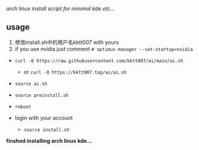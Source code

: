 *arch linux install script for minimal kde etc...*

## usage
 1. 修改install.sh中的用户名kktt007 with yours
 2. if you use nvidia just comment `# optimus-manager --set-startup=nvidia`
 
- `curl -O https://raw.githubusercontent.com/kktt007/ai/main/ai.sh`

  - or `curl -O https://kktt007.top/ai/ai.sh`

- `source ai.sh`

- `source preinstall.sh`

- `reboot`

- login with your account
  - `source install.sh`

**finshed installing arch linux kde...**
